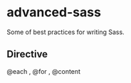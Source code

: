 advanced-sass
=============

Some of best practices for writing Sass.

Directive
---------

@each , @for , @content
